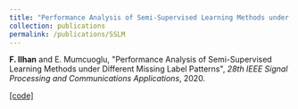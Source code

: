```yaml
---
title: "Performance Analysis of Semi-Supervised Learning Methods under Different Missing Label Patterns"
collection: publications
permalink: /publications/SSLM
---
```

<b>F. Ilhan</b> and E. Mumcuoglu, "Performance Analysis of Semi-Supervised Learning Methods under Different Missing Label Patterns", <i>28th IEEE Signal Processing and Communications Applications</i>, 2020.

[[code]](https://github.com/fatih-ilhan/ssl-exploration)